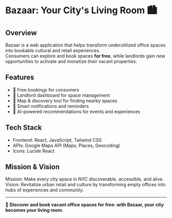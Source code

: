 # Bazaar: Your City's Living Room 🏙️

## Overview
Bazaar is a web application that helps transform underutilized office spaces into bookable cultural and retail experiences.  
Consumers can explore and book spaces **for free**, while landlords gain new opportunities to activate and monetize their vacant properties.  

## Features
- 🔑 Free bookings for consumers  
- 🏢 Landlord dashboard for space management  
- 🧭 Map & discovery tool for finding nearby spaces  
- 🔔 Smart notifications and reminders  
- 🤖 AI-powered recommendations for events and experiences  

## Tech Stack
- Frontend: React, JavaScript, Tailwind CSS
- APIs: Google Maps API (Maps, Places, Geocoding)
- Icons: Lucide React

## Mission & Vision
Mission: Make every city space in NYC discoverable, accessible, and alive.  
Vision: Revitalize urban retail and culture by transforming empty offices into hubs of experiences and community.  

---

🚀 **Discover and book vacant office spaces for free: with Bazaar, your city becomes your living room.**
